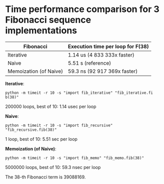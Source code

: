 # Time performance comparison for 3 Fibonacci sequence implementations

| Fibonacci              | Execution time per loop for F(38) |
|------------------------|-----------------------------------|
| Iterative              | 1.14 us (4 833 333x faster)       |
| Naive                  | 5.51 s (reference)                |
| Memoization (of Naive) | 59.3 ns (92 917 369x faster)      |

**Iterative**:

`python -m timeit -r 10 -s "import fib_iterative" "fib_iterative.fi
b(38)"`

200000 loops, best of 10: 1.14 usec per loop

**Naive**:

`python -m timeit -r 10 -s "import fib_recursive" "fib_recursive.fib(38)"`

1 loop, best of 10: 5.51 sec per loop

**Memoization (of Naive)**:

`python -m timeit -r 10 -s "import fib_memo" "fib_memo.fib(38)"`

5000000 loops, best of 10: 59.3 nsec per loop

The 38-th Fibonacci term is 39088169.